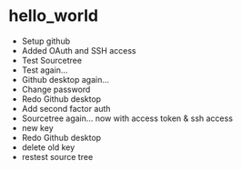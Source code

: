 # hello_world
- Setup github
- Added OAuth and SSH access
- Test Sourcetree
- Test again...
- Github desktop again...
- Change password
- Redo Github desktop
- Add second factor auth
- Sourcetree again... now with access token & ssh access
- new key
- Redo Github desktop
- delete old key
- restest source tree
